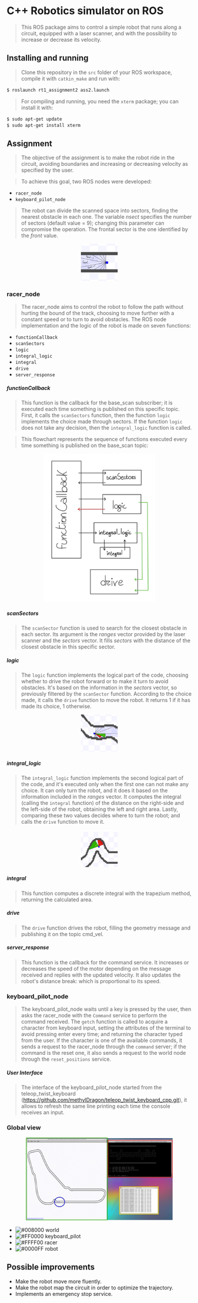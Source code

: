 C++ Robotics simulator on ROS
=============================

>This ROS package aims to control a simple robot that runs along a circuit, equipped with a laser scanner, and with the possibility to increase or decrease its velocity.

Installing and running
----------------------

>Clone this repository in the `src` folder of your ROS workspace, compile it with `catkin_make` and run with:

```bash
$ roslaunch rt1_assignment2 ass2.launch
```

>For compiling and running, you need the `xterm` package; you can install it with:

```bash
$ sudo apt-get update
$ sudo apt-get install xterm
```

Assignment
----------

>The objective of the assignment is to make the robot ride in the circuit, avoiding boundaries and increasing or decreasing velocity as specified by the user.

>To achieve this goal, two ROS nodes were developed:
* `racer_node`
* `keyboard_pilot_node`

>The robot can divide the scanned space into sectors, finding the nearest obstacle in each one. The variable *nsect* specifies the number of sectors (default value = 9); changing this parameter can compromise the operation. The frontal sector is the one identified by the *front* value.

<p align="center">
<img src="./images/sectors.jpg" width=20%>
</p>


### racer_node

>The racer_node aims to control the robot to follow the path without hurting the bound of the track, choosing to move further with a constant speed or to turn to avoid obstacles.
>The ROS node implementation and the logic of the robot is made on seven functions:
* `functionCallback`
* `scanSectors`
* `logic`
* `integral_logic`
* `integral`
* `drive`
* `server_response`

##### functionCallback

>This function is the callback for the base_scan subscriber; it is executed each time something is published on this specific topic.
>First, it calls the `scanSectors` function, then the function `logic` implements the choice made through sectors. If the function `logic` does not take any decision, then the `integral_logic` function is called.

>This flowchart represents the sequence of functions executed every time something is published on the base_scan topic:

<p align="center">
<img src="./images/functionCallback.jpg" width=60%>
</p>

##### scanSectors

>The `scanSector` function is used to search for the closest obstacle in each sector. Its argument is the *ranges* vector provided by the laser scanner and the *sectors* vector. It fills *sectors* with the distance of the closest obstacle in this specific sector.

##### logic

>The `logic` function implements the logical part of the code, choosing whether to drive the robot forward or to make it turn to avoid obstacles. It's based on the information in the *sectors* vector, so previously filtered by the `scanSector` function. According to the choice made, it calls the `drive` function to move the robot. It returns 1 if it has made its choice, 1 otherwise.

<p align="center">
<img src="./images/logic.jpg" width=20%>
</p>

##### integral_logic

>The `integral_logic` function implements the second logical part of the code, and it's executed only when the first one can not make any choice. It can only turn the robot, and it does it based on the information included in the *ranges* vector. It computes the integral (calling the `integral` function) of the distance on the right-side and the left-side of the robot, obtaining the left and right area. Lastly, comparing these two values decides where to turn the robot; and calls the `drive` function to move it.

<p align="center">
<img src="./images/integral_logic.jpg" width=20%>
</p>

##### integral

>This function computes a discrete integral with the trapezium method, returning the calculated area.

##### drive

>The `drive` function drives the robot, filling the geometry message and publishing it on the topic cmd_vel.

##### server_response

>This function is the callback for the command service. It increases or decreases the speed of the motor depending on the message received and replies with the updated velocity. It also updates the robot's distance break: which is proportional to its speed.

### keyboard_pilot_node

>The keyboard_pilot_node waits until a key is pressed by the user, then asks the racer_node with the `Command` service to perform the command received.
>The `getch` function is called to acquire a character from keyboard input, setting the attributes of the terminal to avoid pressing enter every time; and returning the character typed from the user.
>If the character is one of the available commands, it sends a request to the racer_node through the `command` server; if the command is the reset one, it also sends a request to the world node through the `reset_positions` service.


##### User Interface

>The interface of the keyboard_pilot_node started from the teleop_twist_keyboard (https://github.com/methylDragon/teleop_twist_keyboard_cpp.git), it allows to refresh the same line printing each time the console receives an input.

### Global view

<p align="center">
<img src="./images/global_view.jpg" width=80%>
</p>

- ![#008000](https://via.placeholder.com/15/008000/000000?text=+) world
- ![#FF0000](https://via.placeholder.com/15/FF0000/000000?text=+) keyboard_pilot
- ![#FFFF00](https://via.placeholder.com/15/FFFF00/000000?text=+) racer
- ![#0000FF](https://via.placeholder.com/15/0000FF/000000?text=+) robot

Possible improvements
---------------------

* Make the robot move more fluently.
* Make the robot map the circuit in order to optimize the trajectory.
* Implements an emergency stop service.
